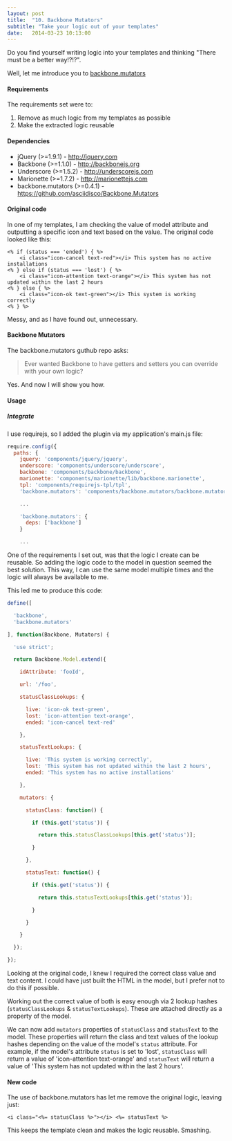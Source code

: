 ```yaml
---
layout: post
title:  "10. Backbone Mutators"
subtitle: "Take your logic out of your templates"
date:   2014-03-23 10:13:00
---
```


Do you find yourself writing logic into your templates and thinking "There must be a better way!?!?".

Well, let me introduce you to [backbone.mutators](https://github.com/asciidisco/Backbone.Mutators)

#### Requirements

The requirements set were to:

1. Remove as much logic from my templates as possible
2. Make the extracted logic reusable

#### Dependencies

* jQuery (>=1.9.1) - http://jquery.com
* Backbone (>=1.1.0) - http://backbonejs.org
* Underscore (>=1.5.2) - http://underscorejs.com
* Marionette (>=1.7.2) - http://marionettejs.com
* backbone.mutators (>=0.4.1) - https://github.com/asciidisco/Backbone.Mutators

#### Original code

In one of my templates, I am checking the value of model attribute and outputting a specific icon and text based on the value. The original code looked like this:

```
<% if (status === 'ended') { %>
	<i class="icon-cancel text-red"></i> This system has no active installations
<% } else if (status === 'lost') { %>
	<i class="icon-attention text-orange"></i> This system has not updated within the last 2 hours
<% } else { %>
	<i class="icon-ok text-green"></i> This system is working correctly
<% } %>
```

Messy, and as I have found out, unnecessary.

#### Backbone Mutators

The backbone.mutators guthub repo asks:

> Ever wanted Backbone to have getters and setters you can override with your own logic?

Yes. And now I will show you how.

#### Usage

##### Integrate

I use requirejs, so I added the plugin via my application's main.js file:

```js
require.config({
  paths: {
    jquery: 'components/jquery/jquery',
    underscore: 'components/underscore/underscore',
    backbone: 'components/backbone/backbone',
    marionette: 'components/marionette/lib/backbone.marionette',
    tpl: 'components/requirejs-tpl/tpl',
    'backbone.mutators': 'components/backbone.mutators/backbone.mutators'

    ...

    'backbone.mutators': {
      deps: ['backbone']
    }

    ...
```

One of the requirements I set out, was that the logic I create can be reusable. So adding the logic code to the model in question seemed the best solution. This way, I can use the same model multiple times and the logic will always be available to me.

This led me to produce this code:

```js
define([

  'backbone',
  'backbone.mutators'

], function(Backbone, Mutators) {

  'use strict';

  return Backbone.Model.extend({

    idAttribute: 'fooId',

    url: '/foo',

    statusClassLookups: {

      live: 'icon-ok text-green',
      lost: 'icon-attention text-orange',
      ended: 'icon-cancel text-red'

    },

    statusTextLookups: {

      live: 'This system is working correctly',
      lost: 'This system has not updated within the last 2 hours',
      ended: 'This system has no active installations'

    },

    mutators: {

      statusClass: function() {

        if (this.get('status')) {

          return this.statusClassLookups[this.get('status')];

        }

      },

      statusText: function() {

        if (this.get('status')) {

          return this.statusTextLookups[this.get('status')];

        }

      }

    }

  });

});
```

Looking at the original code, I knew I required the correct class value and text content. I could have just built the HTML in the model, but I prefer not to do this if possible.

Working out the correct value of both is easy enough via 2 lookup hashes (`statusClassLookups` & `statusTextLookups`). These are attached directly as a property of the model.

We can now add `mutators` properties of `statusClass` and `statusText` to the model. These properties will return the class and text values of the lookup hashes depending on the value of the model's `status` attribute. For example, if the model's attribute `status` is set to 'lost', `statusClass` will return a value of 'icon-attention text-orange' and `statusText` will return a value of 'This system has not updated within the last 2 hours'.

#### New code

The use of backbone.mutators has let me remove the original logic, leaving just:

```
<i class="<%= statusClass %>"></i> <%= statusText %>
```

This keeps the template clean and makes the logic reusable. Smashing.